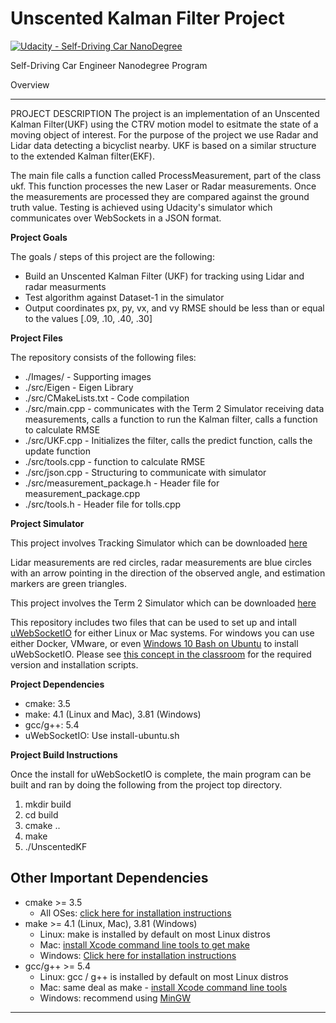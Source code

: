 # Unscented Kalman Filter Project

[![Udacity - Self-Driving Car NanoDegree](https://s3.amazonaws.com/udacity-sdc/github/shield-carnd.svg)](http://www.udacity.com/drive)

Self-Driving Car Engineer Nanodegree Program

Overview

---

[//]: # (Image References)

PROJECT DESCRIPTION
The project is an implementation of an Unscented Kalman Filter(UKF) using the CTRV motion model to esitmate the state of a moving object of interest. For the purpose of the project we use Radar and Lidar data detecting a bicyclist nearby. UKF is based on a similar structure to the extended Kalman filter(EKF).

The main file calls a function called ProcessMeasurement, part of the class ukf. This function processes the new Laser or Radar measurements. Once the measurements are processed they are compared against the ground truth value. Testing is achieved using Udacity's simulator which communicates over WebSockets in a JSON format.

**Project Goals**

The goals / steps of this project are the following:
* Build an Unscented Kalman Filter (UKF) for tracking using Lidar and radar measurments
* Test algorithm against Dataset-1 in the simulator
* Output coordinates px, py, vx, and vy RMSE should be less than or equal to the values  [.09, .10, .40, .30]

**Project Files**

The repository consists of the following files: 
* ./Images/ - Supporting images
* ./src/Eigen - Eigen Library
* ./src/CMakeLists.txt - Code compilation
* ./src/main.cpp - communicates with the Term 2 Simulator receiving data measurements, calls a function to run the Kalman filter, calls a function to calculate RMSE
* ./src/UKF.cpp -  Initializes the filter, calls the predict function, calls the update function
* ./src/tools.cpp - function to calculate RMSE
* ./src/json.cpp - Structuring to communicate with simulator
* ./src/measurement_package.h - Header file for measurement_package.cpp
* ./src/tools.h - Header file for tolls.cpp

**Project Simulator**

This project involves Tracking Simulator which can be downloaded [here](https://github.com/udacity/self-driving-car-sim/releases)

Lidar measurements are red circles, radar measurements are blue circles with an arrow pointing in the direction of the observed angle, and estimation markers are green triangles.

This project involves the Term 2 Simulator which can be downloaded [here](https://github.com/udacity/self-driving-car-sim/releases)

This repository includes two files that can be used to set up and intall [uWebSocketIO](https://github.com/uWebSockets/uWebSockets) for either Linux or Mac systems. For windows you can use either Docker, VMware, or even [Windows 10 Bash on Ubuntu](https://www.howtogeek.com/249966/how-to-install-and-use-the-linux-bash-shell-on-windows-10/) to install uWebSocketIO. Please see [this concept in the classroom](https://classroom.udacity.com/nanodegrees/nd013/parts/40f38239-66b6-46ec-ae68-03afd8a601c8/modules/0949fca6-b379-42af-a919-ee50aa304e6a/lessons/f758c44c-5e40-4e01-93b5-1a82aa4e044f/concepts/16cf4a78-4fc7-49e1-8621-3450ca938b77) for the required version and installation scripts.

**Project Dependencies**

* cmake: 3.5
* make: 4.1 (Linux and Mac), 3.81 (Windows)
* gcc/g++: 5.4
* uWebSocketIO: Use install-ubuntu.sh

**Project Build Instructions**

Once the install for uWebSocketIO is complete, the main program can be built and ran by doing the following from the project top directory.

1. mkdir build
2. cd build
3. cmake ..
4. make
5. ./UnscentedKF

## Other Important Dependencies
* cmake >= 3.5
  * All OSes: [click here for installation instructions](https://cmake.org/install/)
* make >= 4.1 (Linux, Mac), 3.81 (Windows)
  * Linux: make is installed by default on most Linux distros
  * Mac: [install Xcode command line tools to get make](https://developer.apple.com/xcode/features/)
  * Windows: [Click here for installation instructions](http://gnuwin32.sourceforge.net/packages/make.htm)
* gcc/g++ >= 5.4
  * Linux: gcc / g++ is installed by default on most Linux distros
  * Mac: same deal as make - [install Xcode command line tools](https://developer.apple.com/xcode/features/)
  * Windows: recommend using [MinGW](http://www.mingw.org/)

---



